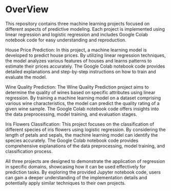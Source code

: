 # OverView
This  repository contains three machine learning projects focused on different aspects of predictive modeling. Each project is implemented using linear regression and logistic regression  and includes Google Colab notebook code for easy understanding and reproduction.

House Price Prediction:
    In this project, a machine learning model is developed to predict house prices. By utilizing linear regression techniques, the model analyzes various features of houses and learns patterns to estimate their prices accurately. The Google Colab notebook code provides detailed explanations and step-by-step instructions on how to train and evaluate the model.

Wine Quality Prediction:
    The Wine Quality Prediction project aims to determine the quality of wines based on specific attributes using linear regression. By training a machine learning model on a dataset comprising various wine characteristics, the model can predict the quality rating of a given wine sample. The Google Colab notebook code offers insights into the data preprocessing, model training, and evaluation stages.

Iris Flowers Classification:
    This project focuses on the classification of different species of iris flowers using logistic regression. By considering the length of petals and sepals, the machine learning model can identify the species accurately. The Google Colab notebook code provides comprehensive explanations of the data preprocessing, model training, and classification process.

All three projects are designed to demonstrate the application of  regression in specific domains, showcasing how it can be used effectively for prediction tasks. By exploring the provided Jupyter notebook code, users can gain a deeper understanding of the implementation details and potentially apply similar techniques to their own projects.

